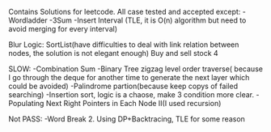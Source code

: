 Contains Solutions for leetcode. All case tested and accepted except:
-Wordladder
-3Sum
-Insert Interval (TLE, it is O(n) algorithm but need to avoid merging for every interval)

Blur Logic:
SortList(have difficulties to deal with link relation between nodes, the solution is not elegant enough)
Buy and sell stock 4

SLOW:
-Combination Sum
-Binary Tree zigzag level order traverse( because I go through the deque for another time to generate the next layer which could be avoided)
-Palindrome partion(because keep copys of failed searching)
-Insertion sort, logic is a chaose, make 3 condition more clear.
-Populating Next Right Pointers in Each Node II(I used recursion)

Not PASS:
-Word Break 2. Using DP+Backtracing, TLE for some reason
